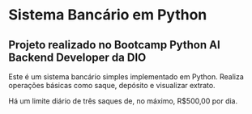 # Sistema Bancário em Python

## Projeto realizado no Bootcamp Python AI Backend Developer da DIO 

Este é um sistema bancário simples implementado em Python. Realiza operações básicas como saque, depósito e visualizar extrato.

Há um limite diário de três saques de, no máximo, R$500,00 por dia.
